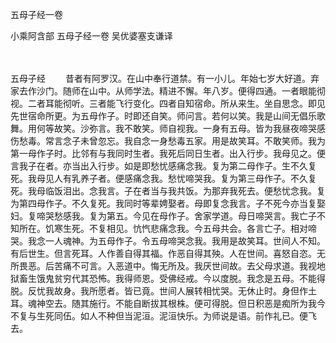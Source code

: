五母子经一卷


小乘阿含部
五母子经一卷
吴优婆塞支谦译


　　

五母子经
　　昔者有阿罗汉。在山中奉行道禁。有一小儿。年始七岁大好道。弃家去作沙门。随师在山中。从师学法。精进不懈。年八岁。便得四通。一者眼能彻视。二者耳能彻听。三者能飞行变化。四者自知宿命。所从来生。坐自思念。即见先世宿命所更。为五母作子。时即还自笑。师问言。若何以笑。我是山间无倡乐歌舞。用何等故笑。沙弥言。我不敢笑。师自视我。一身有五母。皆为我昼夜啼哭感伤愁毒。常言念子未曾忽忘。我自念一身愁毒五家。用是故笑耳。不敢笑师。我为第一母作子时。比邻有与我同时生者。我死后同日生者。出入行步。我母见之。便言我子在者。亦当出入行步。如是即愁忧感痛念我。复为第二母作子。生不久复死。我母见人有乳养子者。便感痛念我。愁忧啼哭我。复为第三母作子。不久复死。我母临饭泪出。念我言。子在者当与我共饭。为那弃我死去。便愁忧念我。复为第四母作子。不久复死。我同时等辈娉娶者。母即复念我言。子不死今亦当复娶妇。复啼哭愁感我。复为第五。今见在母作子。舍家学道。母日啼哭言。我亡子不知所在。饥寒生死。不复相见。忼忾悲痛念我。今五母共会。各言亡子。相对啼哭。我念一人魂神。为五母作子。令五母啼哭念我。我用是故笑耳。世间人不知。有后世生。但言死耳。人作善自得其福。作恶自得其殃。人在世间。喜怒自恣。无所畏恶。后苦痛不可言。入恶道中。悔无所及。我厌世间故。去父母求道。我视地狱畜生饿鬼贫穷代其恐怖。我得师恩。受佛经戒。今以度脱。我念是五母。不能得脱。反忧我故身。我所愿者。皆已竟。世间人展转相忧哭。无休止时。身但作土耳。魂神空去。随其施行。不能自断拔其根株。便可得脱。但日积恶是痴所为我今不复与生死同伍。如人不种但当泥洹。泥洹快乐。为师说是语。前作礼已。便飞去。


